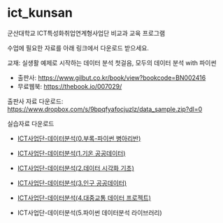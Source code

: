 # ict_kunsan
군산대학교 ICT특성화취업연계형사업단 비교과 교육 프로그램

수업에 필요한 자료를 아래 링크에서 다운로드 받으세요.

교재: 실생활 예제로 시작하는 데이터 분석 첫걸음, 모두의 데이터 분석 with 파이썬 
- 출판사: https://www.gilbut.co.kr/book/view?bookcode=BN002416
- 무료웹북: https://thebook.io/007029/

출판사 자료 다운로드: https://www.dropbox.com/s/9bpqfyafocjuzlz/data_sample.zip?dl=0

실습자료 다운로드

- [ICT사업단-데이터분석(0.부록-파이썬 병아리반)](https://www.dropbox.com/s/bpdofzac2toav9y/ICT%EC%82%AC%EC%97%85%EB%8B%A8-%EB%8D%B0%EC%9D%B4%ED%84%B0%EB%B6%84%EC%84%9D%280.%EB%B6%80%EB%A1%9D-%ED%8C%8C%EC%9D%B4%EC%8D%AC%20%EB%B3%91%EC%95%84%EB%A6%AC%EB%B0%98%29.ipynb?dl=0)

- [ICT사업단-데이터분석(1.기온 공공데이터)](https://www.dropbox.com/s/khdm5qg4asg3qug/ICT%EC%82%AC%EC%97%85%EB%8B%A8-%EB%8D%B0%EC%9D%B4%ED%84%B0%EB%B6%84%EC%84%9D%281.%EA%B8%B0%EC%98%A8%20%EA%B3%B5%EA%B3%B5%EB%8D%B0%EC%9D%B4%ED%84%B0%29.ipynb?dl=0)

- [ICT사업단-데이터분석(2.데이터 시각화 기초)](https://www.dropbox.com/s/rjl4wqvtm0aq8zp/ICT%EC%82%AC%EC%97%85%EB%8B%A8-%EB%8D%B0%EC%9D%B4%ED%84%B0%EB%B6%84%EC%84%9D%282.%EB%8D%B0%EC%9D%B4%ED%84%B0%20%EC%8B%9C%EA%B0%81%ED%99%94%20%EA%B8%B0%EC%B4%88%29.ipynb?dl=0)

- [ICT사업단-데이터분석(3.인구 공공데이터)](https://www.dropbox.com/s/yhup3tncj6ayq6r/ICT%EC%82%AC%EC%97%85%EB%8B%A8-%EB%8D%B0%EC%9D%B4%ED%84%B0%EB%B6%84%EC%84%9D%283.%EC%9D%B8%EA%B5%AC%20%EA%B3%B5%EA%B3%B5%EB%8D%B0%EC%9D%B4%ED%84%B0%29.ipynb?dl=0)

- [ICT사업단-데이터분석(4.대중교통 데이터 프로젝트)](https://www.dropbox.com/s/nktwdbc0kf9orbs/ICT%EC%82%AC%EC%97%85%EB%8B%A8-%EB%8D%B0%EC%9D%B4%ED%84%B0%EB%B6%84%EC%84%9D%284.%EB%8C%80%EC%A4%91%EA%B5%90%ED%86%B5%20%EB%8D%B0%EC%9D%B4%ED%84%B0%20%ED%94%84%EB%A1%9C%EC%A0%9D%ED%8A%B8%29.ipynb?dl=0)

- ICT사업단-데이터분석(5.파이썬 데이터분석 라이브러리)

